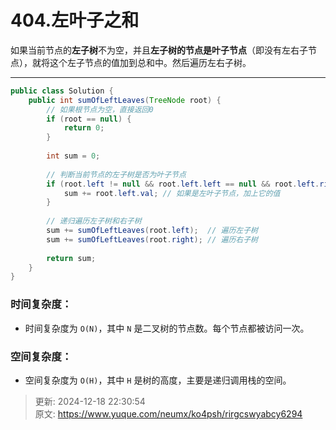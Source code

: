 # 404.左叶子之和

如果当前节点的**左子树**不为空，并且**左子树的节点是叶子节点**（即没有左右子节点），就将这个左子节点的值加到总和中。然后遍历左右子树。

---

```java
public class Solution {
    public int sumOfLeftLeaves(TreeNode root) {
        // 如果根节点为空，直接返回0
        if (root == null) {
            return 0;
        }
        
        int sum = 0;
        
        // 判断当前节点的左子树是否为叶子节点
        if (root.left != null && root.left.left == null && root.left.right == null) {
            sum += root.left.val; // 如果是左叶子节点，加上它的值
        }
        
        // 递归遍历左子树和右子树
        sum += sumOfLeftLeaves(root.left);  // 遍历左子树
        sum += sumOfLeftLeaves(root.right); // 遍历右子树
        
        return sum;
    }
}
```

### 时间复杂度：
+ 时间复杂度为 `O(N)`，其中 `N` 是二叉树的节点数。每个节点都被访问一次。

### 空间复杂度：
+ 空间复杂度为 `O(H)`，其中 `H` 是树的高度，主要是递归调用栈的空间。



> 更新: 2024-12-18 22:30:54  
> 原文: <https://www.yuque.com/neumx/ko4psh/rirgcswyabcy6294>